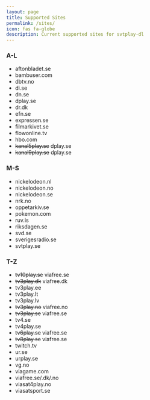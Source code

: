 ```yaml
---
layout: page
title: Supported Sites
permalink: /sites/
icon: fas fa-globe
description: Current supported sites for svtplay-dl
---
```


<div class="row">
<div class="col-md-4">
<h3>A-L</h3>
<ul>
<li>aftonbladet.se</li>
<li>bambuser.com</li>
<li>dbtv.no</li>
<li>di.se</li>
<li>dn.se</li>
<li>dplay.se</li>
<li>dr.dk</li>
<li>efn.se</li>
<li>expressen.se</li>
<li>filmarkivet.se</li>
<li>flowonline.tv</li>
<li>hbo.com</li>
<li><del>kanal5play.se</del> dplay.se</li>
<li><del>kanal9play.se</del> dplay.se</li>
</ul>
</div>
<div class="col-md-4">
<h3>M-S</h3>
<ul>
<li>nickelodeon.nl</li>
<li>nickelodeon.no</li>
<li>nickelodeon.se</li>
<li>nrk.no</li>
<li>oppetarkiv.se</li>
<li>pokemon.com</li>
<li>ruv.is</li>
<li>riksdagen.se</li>
<li>svd.se</li>
<li>sverigesradio.se</li>
<li>svtplay.se</li>
</ul>
</div>
<div class="col-md-4">
<h3>T-Z</h3>
<ul>
<li><del>tv10play.se</del> viafree.se</li>
<li><del>tv3play.dk</del> viafree.dk</li>
<li>tv3play.ee</li>
<li>tv3play.lt</li>
<li>tv3play.lv</li>
<li><del>tv3play.no</del> viafree.no</li>
<li><del>tv3play.se</del> viafree.se</li>
<li>tv4.se</li>
<li>tv4play.se</li>
<li><del>tv6play.se</del> viafree.se</li>
<li><del>tv8play.se</del> viafree.se</li>
<li>twitch.tv</li>
<li>ur.se</li>
<li>urplay.se</li>
<li>vg.no</li>
<li>viagame.com</li>
<li>viafree.se/.dk/.no</li>
<li>viasat4play.no</li>
<li>viasatsport.se</li>
</ul>
</div>
</div>
